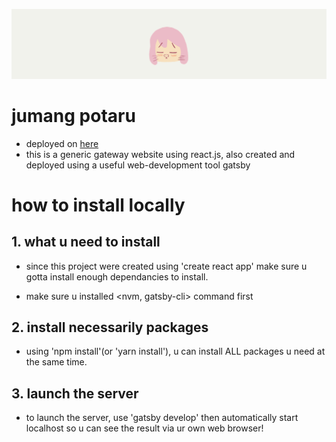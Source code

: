 ![README LOGO](_design/bk.png)

#  jumang potaru
- deployed on [here](https://jumang-potaru.dev)
- this is a generic gateway website using react.js, also created and deployed using a useful web-development tool gatsby

# how to install locally
## 1. what u need to install
- since this project were created using 'create react app' make sure u gotta install enough dependancies to install.

- make sure u installed <nvm, gatsby-cli> command first

## 2. install necessarily packages
- using 'npm install'(or 'yarn install'), u can install ALL packages u need at the same time.

## 3. launch the server
- to launch the server, use 'gatsby develop' then automatically start localhost so u can see the result via ur own web browser!
